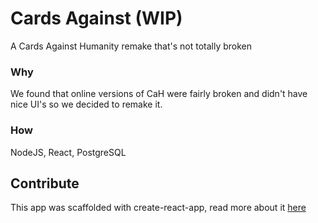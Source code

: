 # Cards Against (WIP)
A Cards Against Humanity remake that's not totally broken

### Why
We found that online versions of CaH were fairly broken and didn't have nice UI's so we decided to remake it.

### How
NodeJS, React, PostgreSQL

## Contribute
This app was scaffolded with create-react-app, read more about it [here](https://github.com/facebookincubator/create-react-app)
